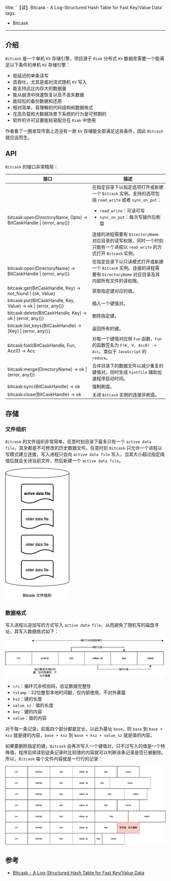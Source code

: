 title: '【读】Bitcask - A Log-Structured Hash Table for Fast Key/Value Data'
tags:
- Bitcask
---

## 介绍
`Bitcask` 是一个单机 `KV` 存储引擎，项目源于 `Riak` 分布式 `KV` 数据库需要一个能满足以下条件的单机 `KV` 存储引擎：
* 低延迟的单条读写
* 高吞吐，尤其是面对流式随机 `KV` 写入
* 能支持远比内存大的数据量
* 能从崩溃中快速恢复以及不丢失数据
* 能轻松的备份数据和还原
* 相对简单，易理解的代码结构和数据格式
* 在高负载和大数据场景下系统的行为是可预期的
* 软件的许可证要能轻易配合在 `Riak` 中使用

作者看了一圈发现市面上还没有一款 `KV` 存储能全部满足这些条件，因此 `Bitcask` 就应运而生。

## API
`Bitcask` 的接口非常精简：

|接口   |描述   |
|---|---|
|bitcask:open(DirectoryName, Opts) -> BitCaskHandle \| {error, any()}   |在指定目录下以指定选项打开或新建一个 `Bitcask` 实例。支持的选项包括 `read_write` 或者 `sync_on_put`：<ul><li>`read_write`：可读可写</li><li>`sync_on_put`：每次写操作后刷盘</li></ul> 连接的进程需要有 `DirectoryName` 对应目录的读写权限，同时一个时刻只能有一个进程以 `read_write` 的方式打开 `Bitcask` 实例。  |
|bitcask:open(DirectoryName) -> BitCaskHandle \| {error, any()}   |在指定目录下以只读模式打开或新建一个 `Bitcask` 实例。连接的进程需要有 `DirectoryName` 对应目录及其内部所有文件的读权限。   |
|bitcask:get(BitCaskHandle, Key) -> not_found \| {ok, Value}   |获取指定键对应的值。   |
|bitcask:put(BitCaskHandle, Key, Value) -> ok \| {error, any()}   |插入一个键值对。   |
|bitcask:delete(BitCaskHandle, Key) -> ok \| {error, any()}   |删除指定键。   |
|bitcask:list_keys(BitCaskHandle) -> [Key] \| {error, any()}   |返回所有的键。   |
|bitcask:fold(BitCaskHandle, Fun, Acc0) -> Acc   |对每一个键值对应用 `Fun` 函数，`Fun` 的函数签名为 `F(K, V, Acc0) -> Acc`。类似于 `JavaScript` 的 `reduce`。   |
|bitcask:merge(DirectoryName) -> ok \| {error, any()}   |合并目录下的数据文件以减少重复的键值对。同时生成 `hintfile` 辅助加速程序启动时间。   |
|bitcask:sync(BitCaskHandle) -> ok   |强制刷盘。   |
|bitcask:close(BitCaskHandle) -> ok   |关闭 `Bitcask` 实例的连接并刷盘。   |

## 存储
### 文件组织
`Bitcask` 的文件组织非常简单，任意时刻目录下最多只有一个 `active data file`，其余都是不可修改的历史数据文件。任意时刻 `Bitcask` 只允许一个进程以写模式建立连接，写入进程只会向 `active data file` 写入，当其大小超过指定阈值后就会关闭当前文件，然后新建一个 `active data file`。

![alt](/images/bitcask-1.png)

### 数据格式
写入进程以追加写的方式写入 `active data file`，从而避免了随机写的磁盘寻址，其写入数据格式如下：

![alt](/images/bitcask-2.png)

* `crc`：循环冗余校验码，验证数据完整性
* `tstamp`：32位整型本地时间戳，仅内部使用，不对外暴露
* `ksz`：键的长度
* `value_sz`：值的长度
* `key`：键的内容
* `value`：值的内容

对于每一条记录，前面四个部分都是定长，以此为基址 `base`，则 `base` 到 `base + ksz` 就是键的内容，`base + ksz` 到 `base + ksz + value_sz` 就是值的内容。

如果要删除指定的键，`Bitcask` 会再次写入一个键值对，只不过写入的值是一个特殊值，程序后续读到这条记录时比较值的内容就可以判断该条记录是否已被删除。所以，`Bitcask` 每个文件内容就是一行行的记录：

![alt](/images/bitcask-3.png)

## 参考
* [Bitcask - A Log-Structured Hash Table for Fast Key/Value Data](https://riak.com/assets/bitcask-intro.pdf)

